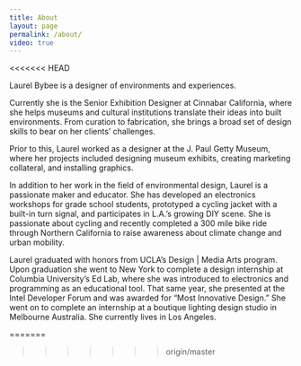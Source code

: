 ```yaml
---
title: About
layout: page
permalink: /about/
video: true
---
```

<<<<<<< HEAD

Laurel Bybee is a designer of environments and experiences.

Currently she is the Senior Exhibition Designer at Cinnabar California, where she helps museums and cultural institutions translate their ideas into built environments. From curation to fabrication, she brings a broad set of design skills to bear on her clients’ challenges.

Prior to this, Laurel worked as a designer at the J. Paul Getty Museum, where her projects included designing museum exhibits, creating marketing collateral, and installing graphics.

In addition to her work in the field of environmental design, Laurel is a passionate maker and educator. She has developed an electronics workshops for grade school students, prototyped a cycling jacket with a built-in turn signal, and participates in L.A.’s growing DIY scene. She is passionate about cycling and recently completed a 300 mile bike ride through Northern California to raise awareness about climate change and urban mobility. 

Laurel graduated with honors from UCLA’s Design | Media Arts program. Upon graduation she went to New York to complete a design internship at Columbia University’s Ed Lab, where she was introduced to electronics and programming as an educational tool. That same year, she presented at the Intel Developer Forum and was awarded for “Most Innovative Design.” She went on to complete an internship at a boutique lighting design studio in Melbourne Australia. She currently lives in Los Angeles.


=======

>>>>>>> origin/master
